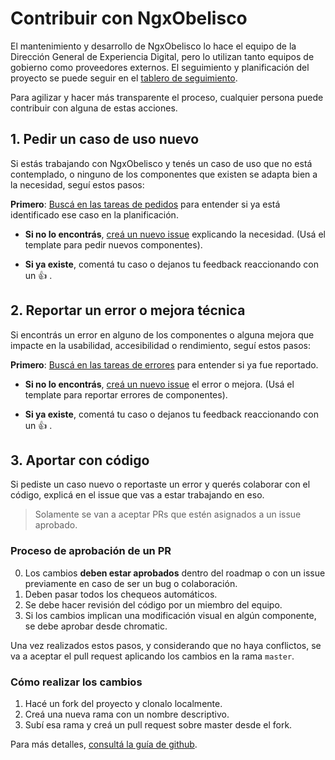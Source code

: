 # Contribuir con NgxObelisco

El mantenimiento y desarrollo de NgxObelisco lo hace el equipo de la Dirección General de Experiencia Digital, pero lo utilizan tanto equipos de gobierno como proveedores externos.
El seguimiento y planificación del proyecto se puede seguir en el [tablero de seguimiento](https://github.com/gcba/ngx-obelisco/projects/1).

Para agilizar y hacer más transparente el proceso, cualquier persona puede contribuir con alguna de estas acciones.

## 1. Pedir un caso de uso nuevo

Si estás trabajando con NgxObelisco y tenés un caso de uso que no está contemplado, o ninguno de los componentes que existen se adapta bien a la necesidad, seguí estos pasos:

**Primero**: [Buscá en las tareas de pedidos](https://github.com/gcba/estandares/issues?q=is%3Aopen+is%3Aissue+label%3Acomponente3) para entender si ya está identificado ese caso en la planificación.

- **Si no lo encontrás**, [creá un nuevo issue](https://github.com/gcba/ngx-obelisco/issues) explicando la necesidad. (Usá el template para pedir nuevos componentes).

- **Si ya existe**, comentá tu caso o dejanos tu feedback reaccionando con un :thumbsup: .

## 2. Reportar un error o mejora técnica

Si encontrás un error en alguno de los componentes o alguna mejora que impacte en la usabilidad, accesibilidad o rendimiento, seguí estos pasos:

**Primero**: [Buscá en las tareas de errores](https://github.com/gcba/obelisco/issues?q=is%3Aopen+is%3Aissue+label%3Acomponente+label%3Aerror3) para entender si ya fue reportado.

- **Si no lo encontrás**, [creá un nuevo issue](https://github.com/gcba/ngx-obelisco/issues) el error o mejora. (Usá el template para reportar errores de componentes).

- **Si ya existe**, comentá tu caso o dejanos tu feedback reaccionando con un :thumbsup: .

## 3. Aportar con código

Si pediste un caso nuevo o reportaste un error y querés colaborar con el código, explicá en el issue que vas a estar trabajando en eso.

> Solamente se van a aceptar PRs que estén asignados a un issue aprobado.

### Proceso de aprobación de un PR

0. Los cambios **deben estar aprobados** dentro del roadmap o con un issue previamente en caso de ser un bug o colaboración.
1. Deben pasar todos los chequeos automáticos.
2. Se debe hacer revisión del código por un miembro del equipo.
3. Si los cambios implican una modificación visual en algún componente, se debe aprobar desde chromatic.

Una vez realizados estos pasos, y considerando que no haya conflictos, se va a aceptar el pull request aplicando los cambios en la rama `master`.

### Cómo realizar los cambios

1. Hacé un fork del proyecto y clonalo localmente.
2. Creá una nueva rama con un nombre descriptivo.
3. Subí esa rama y creá un pull request sobre master desde el fork.

Para más detalles, [consultá la guía de github](https://help.github.com/es/github/collaborating-with-issues-and-pull-requests/creating-a-pull-request-from-a-fork).
